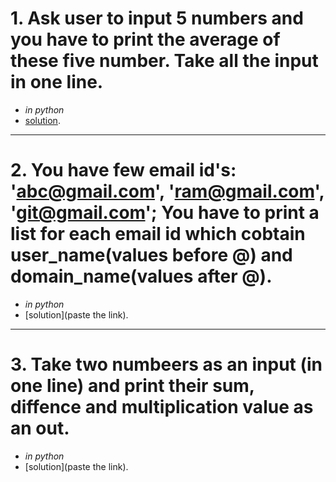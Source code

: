 # 1. Ask user to input 5 numbers and you have to print the average of these five number. Take all the input in one line.

- _in python_
- [solution](www.google.co.in/).

---

# 2. You have few email id's: 'abc@gmail.com', 'ram@gmail.com', 'git@gmail.com'; You have to print a list for each email id which cobtain user_name(values before @) and domain_name(values after @).

- _in python_
- [solution](paste the link).

---

# 3. Take two numbeers as an input (in one line) and print their sum, diffence and multiplication value as an out.

- _in python_
- [solution](paste the link).
